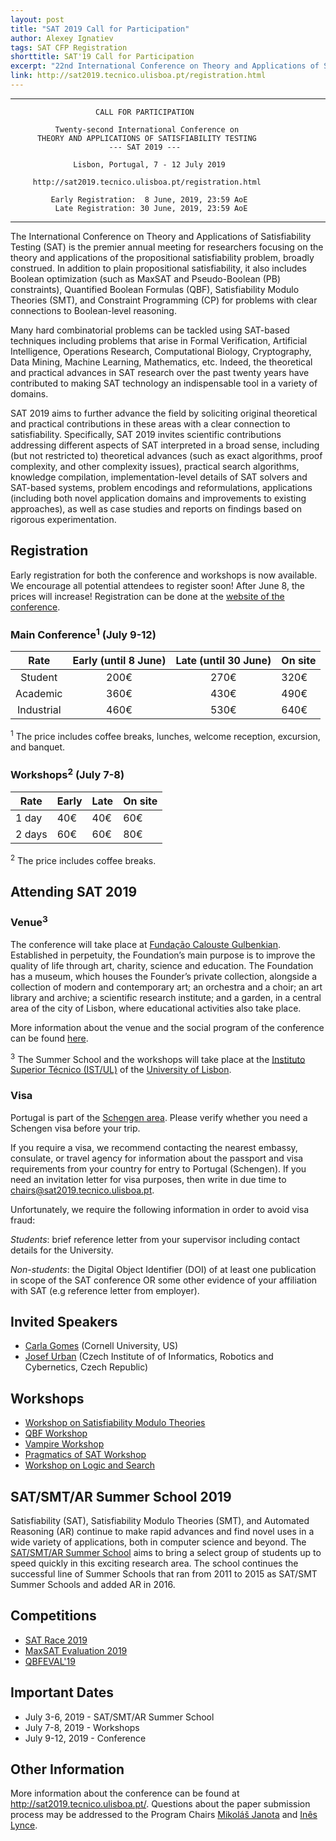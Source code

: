 ```yaml
---
layout: post
title: "SAT 2019 Call for Participation"
author: Alexey Ignatiev
tags: SAT CFP Registration
shorttitle: SAT'19 Call for Participation
excerpt: "22nd International Conference on Theory and Applications of Satisfiability Testing"
link: http://sat2019.tecnico.ulisboa.pt/registration.html
---
```


-----------------------------------------------------------------------

                       CALL FOR PARTICIPATION

              Twenty-second International Conference on
          THEORY AND APPLICATIONS OF SATISFIABILITY TESTING
                          --- SAT 2019 ---

                  Lisbon, Portugal, 7 - 12 July 2019

         http://sat2019.tecnico.ulisboa.pt/registration.html

             Early Registration:  8 June, 2019, 23:59 AoE
              Late Registration: 30 June, 2019, 23:59 AoE

-----------------------------------------------------------------------

The International Conference on Theory and Applications of
Satisfiability Testing (SAT) is the premier annual meeting for
researchers focusing on the theory and applications of the
propositional satisfiability problem, broadly construed. In addition
to plain propositional satisfiability, it also includes Boolean
optimization (such as MaxSAT and Pseudo-Boolean (PB) constraints),
Quantified Boolean Formulas (QBF), Satisfiability Modulo Theories
(SMT), and Constraint Programming (CP) for problems with clear
connections to Boolean-level reasoning.

Many hard combinatorial problems can be tackled using SAT-based
techniques including problems that arise in Formal Verification,
Artificial Intelligence, Operations Research, Computational Biology,
Cryptography, Data Mining, Machine Learning, Mathematics, etc. Indeed,
the theoretical and practical advances in SAT research over the past
twenty years have contributed to making SAT technology an
indispensable tool in a variety of domains.

SAT 2019 aims to further advance the field by soliciting original
theoretical and practical contributions in these areas with a clear
connection to satisfiability. Specifically, SAT 2019 invites
scientific contributions addressing different aspects of SAT
interpreted in a broad sense, including (but not restricted to)
theoretical advances (such as exact algorithms, proof complexity, and
other complexity issues), practical search algorithms, knowledge
compilation, implementation-level details of SAT solvers and SAT-based
systems, problem encodings and reformulations, applications (including
both novel application domains and improvements to existing
approaches), as well as case studies and reports on findings based on
rigorous experimentation.

## Registration

Early registration for both the conference and workshops is now available. We
encourage all potential attendees to register soon! After June 8, the prices
will increase! Registration can be done at the [website of the
conference](http://sat2019.tecnico.ulisboa.pt/registration.html).

### Main Conference<sup>1</sup> (July 9-12)

|    Rate    	| Early (until 8 June) 	| Late (until 30 June) 	| On site 	|
|:----------:	|:--------------------:	|:--------------------:	|---------	|
|   Student  	|         200€         	|         270€         	| 320€    	|
|  Academic  	|         360€         	|         430€         	| 490€    	|
| Industrial 	|         460€         	|         530€         	| 640€    	|

<sup>1</sup> The price includes coffee breaks, lunches, welcome reception, excursion, and
banquet.

### Workshops<sup>2</sup> (July 7-8)

| Rate   	| Early 	| Late 	| On site 	|
|--------	|-------	|------	|---------	|
| 1 day  	| 40€   	| 40€  	| 60€     	|
| 2 days 	| 60€   	| 60€  	| 80€     	|

<sup>2</sup> The price includes coffee breaks.

## Attending SAT 2019

### Venue<sup>3</sup>

The conference will take place at [Fundação Calouste
Gulbenkian](https://gulbenkian.pt/). Established in perpetuity, the
Foundation’s main purpose is to improve the quality of life through art,
charity, science and education. The Foundation has a museum, which houses the
Founder’s private collection, alongside a collection of modern and
contemporary art; an orchestra and a choir; an art library and archive; a
scientific research institute; and a garden, in a central area of the city of
Lisbon, where educational activities also take place.

More information about the venue and the social program of the conference can
be found [here](http://sat2019.tecnico.ulisboa.pt/venue.html).

<sup>3</sup> The Summer School and the workshops will take place at the
[Instituto Superior Técnico (IST/UL)](https://tecnico.ulisboa.pt/en/) of the
[University of Lisbon](https://www.ulisboa.pt/en/).

### Visa

Portugal is part of the [Schengen
area](https://en.wikipedia.org/wiki/Schengen_Area). Please verify whether you
need a Schengen visa before your trip.

If you require a visa, we recommend contacting the nearest embassy, consulate,
or travel agency for information about the passport and visa requirements from
your country for entry to Portugal (Schengen). If you need an invitation
letter for visa purposes, then write in due time to
[chairs@sat2019.tecnico.ulisboa.pt](mailto:chairs@sat2019.tecnico.ulisboa.pt).

Unfortunately, we require the following information in order to avoid visa
fraud:

*Students*: brief reference letter from your supervisor including contact
details for the University.

*Non-students*: the Digital Object Identifier (DOI) of at least one
publication in scope of the SAT conference OR some other evidence of your
affiliation with SAT (e.g reference letter from employer).

## Invited Speakers

- [Carla Gomes](https://www.cs.cornell.edu/gomes) (Cornell University, US)
- [Josef Urban](https://www.ciirc.cvut.cz/~urbanjo3) (Czech Institute of of Informatics, Robotics and Cybernetics, Czech Republic)

## Workshops

- [Workshop on Satisfiability Modulo Theories](http://sat2019.tecnico.ulisboa.pt/workshops.html#SMT)
- [QBF Workshop](http://sat2019.tecnico.ulisboa.pt/workshops.html#QBF)
- [Vampire Workshop](http://sat2019.tecnico.ulisboa.pt/workshops.html#Vampire)
- [Pragmatics of SAT Workshop](http://sat2019.tecnico.ulisboa.pt/workshops.html#SAT)
- [Workshop on Logic and Search](http://sat2019.tecnico.ulisboa.pt/workshops.html#LaSh)

## SAT/SMT/AR Summer School 2019

Satisfiability (SAT), Satisfiability Modulo Theories (SMT), and Automated
Reasoning (AR) continue to make rapid advances and find novel uses in a wide
variety of applications, both in computer science and beyond. The [SAT/SMT/AR
Summer School](http://sat2019.tecnico.ulisboa.pt/smtschool.html) aims to bring
a select group of students up to speed quickly in this exciting research area.
The school continues the successful line of Summer Schools that ran from 2011
to 2015 as SAT/SMT Summer Schools and added AR in 2016.

## Competitions

- [SAT Race 2019](http://sat-race-2019.ciirc.cvut.cz)
- [MaxSAT Evaluation 2019](https://maxsat-evaluations.github.io/2019/)
- [QBFEVAL'19](http://www.qbflib.org/qbfeval19.php)

## Important Dates

* July 3-6, 2019 - SAT/SMT/AR Summer School
* July 7-8, 2019 - Workshops
* July 9-12, 2019 - Conference

## Other Information

More information about the conference can be found at
<http://sat2019.tecnico.ulisboa.pt/>. Questions about the paper
submission process may be addressed to the Program Chairs [Mikoláš
Janota](mailto:mikolas.janota@tecnico.ulisboa.pt) and [Inês
Lynce](mailto:ines.lynce@tecnico.ulisboa.pt).
